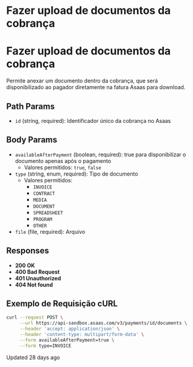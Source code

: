 # Fazer upload de documentos da cobrança

# Fazer upload de documentos da cobrança

Permite anexar um documento dentro da cobrança, que será disponibilizado ao pagador diretamente na fatura Asaas para download.

## Path Params

- `id` (string, required): Identificador único da cobrança no Asaas

## Body Params

- `availableAfterPayment` (boolean, required): true para disponibilizar o documento apenas após o pagamento
  - Valores permitidos: `true`, `false`
- `type` (string, enum, required): Tipo de documento
  - Valores permitidos:
    - `INVOICE`
    - `CONTRACT`
    - `MEDIA`
    - `DOCUMENT`
    - `SPREADSHEET`
    - `PROGRAM`
    - `OTHER`
- `file` (file, required): Arquivo

## Responses

- **200 OK**
- **400 Bad Request**
- **401 Unauthorized**
- **404 Not found**

## Exemplo de Requisição cURL

```bash
curl --request POST \
     --url https://api-sandbox.asaas.com/v3/payments/id/documents \
     --header 'accept: application/json' \
     --header 'content-type: multipart/form-data' \
     --form availableAfterPayment=true \
     --form type=INVOICE
```

Updated 28 days ago